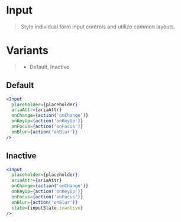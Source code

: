# Input

> Style individual form input controls and utilize common layouts.

# Variants

> - Default, Inactive

## Default

```jsx
<Input
  placeholder={placeholder}
  ariaAttr={ariaAttr}
  onChange={action('onChange')}
  onKeyUp={action('onKeyUp')}
  onFocus={action('onFocus')}
  onBlur={action('onBlur')}
/>
```

## Inactive

```jsx
<Input
  placeholder={placeholder}
  ariaAttr={ariaAttr}
  onChange={action('onChange')}
  onKeyUp={action('onKeyUp')}
  onFocus={action('onFocus')}
  onBlur={action('onBlur')}
  state={inputState.inactive}
/>
```

